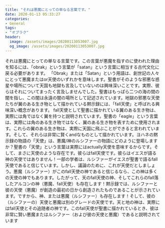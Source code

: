 ```yaml
---
title: "それは悪魔にとっての単なる言葉です。"
date: 2020-01-13 05:33:27
categories:
- General
tags:
- "オブラク"
header:
  image: /assets/images/20200113053007.jpg
  og_image: /assets/images/20200113053007.jpg
---
```


それは悪魔にとっての単なる言葉です。この言葉が悪魔を指すのに使われた理由を知るには、「obrak」という言葉が「satan」という言葉に相当する古代文化に戻る必要があります。 「Obrak」または「Satan」という用語は、創世記の人々にとって悪魔またはor天使のいずれかを意味します。聖書がそのような邪悪な惑星や場所について天国も地獄も言及していないのは興味深いことです。実際、彼らはそれについてまったく言及しませんでした。聖書はもっぱら二つの海の間の闇を指し、この闇は永遠の闇の場所として記述されています。地獄の邪悪な天使たちが翼のある生き物として描かれている黙示録には、「fall天使」と呼ばれる興味深い概念があります。 fall天使として聖書に描かれている翼のある生き物は、実際には角ではなく翼を持つと説明されています。聖書の「eagle」という言葉は、実際には角のある生き物ではなく、翼のある生き物を表すために使用されます。これらの翼のある生き物は、実際に天国に飛ぶことができると言われています。そして、それらは非常に賢くandなものとして描かれています。ヨハネの黙示録の物語の「天使」は、悪魔/神のルシファーの物語にどのように登場しますか？聖書の「天使」という言葉は実際にはactually天使を意味するからです。そして、まさに天使のような存在です。彼らはfall天使です。彼らはイエスが語る神の天使ではありません！一部の学者は、ルシファーがイエスが聖書で語るfall天使であると信じています。しかし、議論のために、これが天使だとしましょう。悪魔（ルシファー）がこのfall天使の神であると信じるなら、この神は多くの天使の神でもあります。したがって、天のfall天使の神、そしてこれらのfall落したアルコンの神（悪魔、fall天使）も存在します！黙示録では、ルシファーと彼の天使（悪魔）が創造の最初の日から創造されたものであることが示されています。ですから、神、または悪魔（ルシファー）も存在します！そして、彼の（ルシファーの）天使と悪魔は別のグレードの天使です。天と地の神は、実際にはfall天使とその追随者の神です。このfall天使が聖書に描かれているとき、彼は非常に賢い悪魔またはルシファー（および彼の天使と悪魔）であると説明されています
